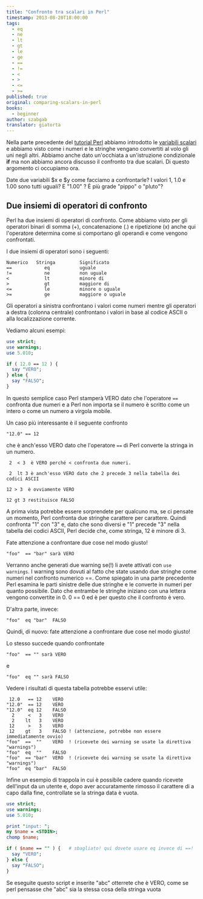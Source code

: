 ```yaml
---
title: "Confronto tra scalari in Perl"
timestamp: 2013-08-20T18:00:00
tags:
  - eq
  - ne
  - lt
  - gt
  - le
  - ge
  - ==
  - !=
  - <
  - >
  - <=
  - >=
published: true
original: comparing-scalars-in-perl
books:
  - beginner
author: szabgab
translator: giatorta
---
```



Nella parte precedente del [tutorial Perl](/perl-tutorial)
abbiamo introdotto le [variabili scalari](/scalar-variables) e abbiamo visto come i numeri
e le stringhe vengano convertiti al volo gli uni negli altri. Abbiamo anche
dato un'occhiata a un'istruzione condizionale <b>if</b> ma non abbiamo ancora discusso il
confronto tra due scalari. Di questo argomento ci occupiamo ora.


Date due variabili $x e $y come facciamo a confrontarle?
I valori 1, 1.0 e 1.00 sono tutti uguali? E "1.00" ?
È più grade "pippo" o "pluto"?

## Due insiemi di operatori di confronto

Perl ha due insiemi di operatori di confronto. Come abbiamo visto per
gli operatori binari di somma (+), concatenazione (.) e ripetizione (x)
anche qui l'operatore determina come si comportano gli operandi e
come vengono confrontati.

I due insiemi di operatori sono i seguenti:

```
Numerico   Stringa         Significato
==            eq           uguale
!=            ne           non uguale
<             lt           minore di
>             gt           maggiore di
<=            le           minore o uguale
>=            ge           maggiore o uguale
```

Gli operatori a sinistra confrontano i valori come numeri mentre
gli operatori a destra (colonna centrale) confrontano i
valori in base al codice ASCII o alla localizzazione corrente.

Vediamo alcuni esempi:

```perl
use strict;
use warnings;
use 5.010;

if ( 12.0 == 12 ) {
  say "VERO";
} else {
  say "FALSO";
}
```

In questo semplice caso Perl stamperà VERO dato che l'operatore `==` confronta due
numeri e a Perl non importa se il numero è scritto come un intero o come un
numero a virgola mobile.

Un caso più interessante è il seguente confronto

```
"12.0" == 12
```

che è anch'esso VERO dato che l'operatore `==` di Perl converte la stringa in un numero.

```
 2  < 3  è VERO perché < confronta due numeri.

 2  lt 3 è anch'esso VERO dato che 2 precede 3 nella tabella dei codici ASCII

12 > 3  è ovviamente VERO

12 gt 3 restituisce FALSO
```

A prima vista potrebbe essere sorprendete per qualcuno ma, se ci pensate un momento, 
Perl confronta due stringhe carattere per carattere. Quindi confronta "1" con "3"
e, dato che sono diversi e "1" precede "3" nella tabella dei codici ASCII, Perl decide
che, come stringa, 12 è minore di 3.

Fate attenzione a confrontare due cose nel modo giusto!

```
"foo"  == "bar" sarà VERO
```

Verranno anche generati due warning se(!) li avete attivati con `use warnings`.
I warning sono dovuti al fatto che state usando due stringhe come numeri nel confronto numerico ==.
Come spiegato in una parte precedente Perl esamina le parti sinistre delle due stringhe e le converte in numeri per
quanto possibile. Dato che entrambe le stringhe iniziano con una lettera vengono convertite in 0.
0 == 0 ed è per questo che il confronto è vero.

D'altra parte, invece:

```
"foo"  eq "bar"  FALSO
```

Quindi, di nuovo: fate attenzione a confrontare due cose nel modo giusto!

Lo stesso succede quando confrontate

```
"foo"  == "" sarà VERO
```

e

```
"foo"  eq "" sarà FALSO
```


Vedere i risultati di questa tabella potrebbe esservi utile:

```
 12.0   == 12    VERO
"12.0"  == 12    VERO
"12.0"  eq 12    FALSO
  2     <   3    VERO
  2    lt   3    VERO
 12     >   3    VERO
 12    gt   3    FALSO ! (attenzione, potrebbe non essere immediatamente ovvio)
"foo"  ==  ""    VERO  ! (ricevete dei warning se usate la direttiva "warnings")
"foo"  eq  ""    FALSO
"foo"  == "bar"  VERO  ! (ricevete dei warning se usate la direttiva "warnings")
"foo"  eq "bar"  FALSO
```

Infine un esempio di trappola in cui è possibile cadere quando ricevete dell'input da un
utente e, dopo aver accuratamente rimosso il carattere di a capo dalla fine, controllate se la
stringa data è vuota.

```perl
use strict;
use warnings;
use 5.010;

print "input: ";
my $name = <STDIN>;
chomp $name;

if ( $name == "" ) {   # sbagliato! qui dovete usare eq invece di ==!
  say "VERO";
} else {
  say "FALSO";
}
```

Se eseguite questo script e inserite "abc" otterrete che è VERO,
come se perl pensasse che "abc" sia la stessa cosa della stringa vuota


